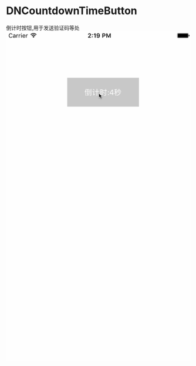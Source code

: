# DNCountdownTimeButton
倒计时按钮,用于发送验证码等处
![image](https://github.com/xiaoxionglaoshi/DNCountdownTimeButton/blob/master/time.gif?raw=true)
